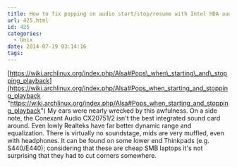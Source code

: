 ```yaml
---
title: How to fix popping on audio start/stop/resume with Intel HDA audio in Linux
url: 425.html
id: 425
categories:
  - Unix
date: 2014-07-19 03:14:16
tags:
---
```


[https://wiki.archlinux.org/index.php/Alsa#Pops\_when\_starting\_and\_stopping_playback](https://wiki.archlinux.org/index.php/Alsa#Pops_when_starting_and_stopping_playback "https://wiki.archlinux.org/index.php/Alsa#Pops_when_starting_and_stopping_playback") My ears were nearly wrecked by this awfulness. On a side note, the Conexant Audio CX20751/2 isn't the best integrated sound card around. Even lowly Realteks have far better dynamic range and equalization. There is virtually no soundstage, mids are very muffled, even with headphones. It can be found on some lower end Thinkpads (e.g. S440/E440); considering that these are cheap SMB laptops it's not surprising that they had to cut corners somewhere.